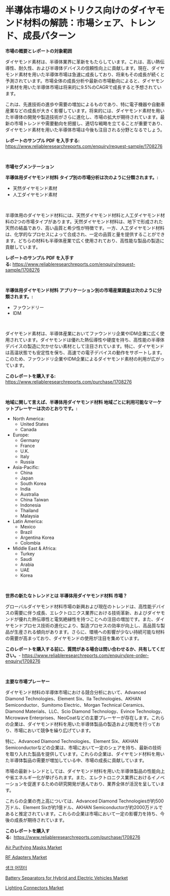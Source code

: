 <p><h1>半導体市場のメトリクス向けのダイヤモンド材料の解読：市場シェア、トレンド、成長パターン</h1></p><p><strong>市場の概要とレポートの対象範囲</strong></p>
<p><p>ダイヤモンド素材は、半導体業界に革新をもたらしています。これは、高い熱伝導性、耐久性、および半導体デバイスの信頼性向上に貢献します。現在、ダイヤモンド素材を用いた半導体市場は急速に成長しており、将来もその成長が続くと予測されています。市場全体の成長分析や最新の市場動向によると、ダイヤモンド素材を用いた半導体市場は将来的に9.5%のCAGRで成長すると予想されています。</p><p>これは、先進技術の進歩や需要の増加によるものであり、特に電子機器や自動車産業などの成長が大きく影響しています。将来的には、ダイヤモンド素材を用いた半導体の開発や製造技術がさらに進化し、市場の拡大が期待されています。最新の市場トレンドや需要動向を把握し、適切な戦略を立てることが重要であり、ダイヤモンド素材を用いた半導体市場は今後も注目される分野となるでしょう。</p></p>
<p><strong>レポートのサンプル PDF を入手する:</strong> <a href="https://www.reliableresearchreports.com/enquiry/request-sample/1708276">https://www.reliableresearchreports.com/enquiry/request-sample/1708276</a></p>
<p>&nbsp;</p>
<p><strong>市場セグメンテーション</strong></p>
<p><strong>半導体用ダイヤモンド材料 タイプ別の市場分析は次のように分類されます。:</strong></p>
<p><ul><li>天然ダイヤモンド素材</li><li>人工ダイヤモンド素材</li></ul></p>
<p>&nbsp;</p>
<p><p>半導体用のダイヤモンド材料には、天然ダイヤモンド材料と人工ダイヤモンド材料の2つの市場タイプがあります。天然ダイヤモンド材料は、地下で形成された天然の結晶であり、高い品質と希少性が特徴です。一方、人工ダイヤモンド材料は、化学的なプロセスによって合成され、一定の品質と量を提供することができます。どちらの材料も半導体産業で広く使用されており、高性能な製品の製造に貢献しています。</p></p>
<p><strong>レポートのサンプル PDF を入手する:</strong>&nbsp;<a href="https://www.reliableresearchreports.com/enquiry/request-sample/1708276">https://www.reliableresearchreports.com/enquiry/request-sample/1708276</a></p>
<p>&nbsp;</p>
<p><strong> 半導体用ダイヤモンド材料 アプリケーション別の市場産業調査は次のように分類されます。:</strong></p>
<p><ul><li>ファウンドリー</li><li>IDM</li></ul></p>
<p>&nbsp;</p>
<p><p>ダイヤモンド素材は、半導体産業においてファウンドリ企業やIDM企業に広く使用されています。ダイヤモンドは優れた熱伝導性や硬度を持ち、高性能の半導体デバイスの製造に欠かせない素材として注目されています。特に、ダイヤモンドは高温状態でも安定性を保ち、高速での電子デバイスの動作をサポートします。このため、ファウンドリ企業やIDM企業によるダイヤモンド素材の利用が広がっています。</p></p>
<p><strong>このレポートを購入する:</strong>&nbsp; <a href="https://www.reliableresearchreports.com/purchase/1708276">https://www.reliableresearchreports.com/purchase/1708276</a></p>
<p>&nbsp;</p>
<p><strong>地域に関して言えば、半導体用ダイヤモンド材料 地域ごとに利用可能なマーケットプレーヤーは次のとおりです。:</strong></p>
<p><ul>
    <li>
        North America:
        <ul>
            <li>United States</li>
            <li>Canada</li>
        </ul>
    </li>
    <li>
        Europe:
        <ul>
            <li>Germany</li>
            <li>France</li>
            <li>U.K.</li>
            <li>Italy</li>
            <li>Russia</li>
        </ul>
    </li>
    <li>
        Asia-Pacific:
        <ul>
            <li>China</li>
            <li>Japan</li>
            <li>South Korea</li>
            <li>India</li>
            <li>Australia</li>
            <li>China Taiwan</li>
            <li>Indonesia</li>
            <li>Thailand</li>
            <li>Malaysia</li>
        </ul>
    </li>
    <li>
        Latin America:
        <ul>
            <li>Mexico</li>
            <li>Brazil</li>
            <li>Argentina Korea</li>
            <li>Colombia</li>
        </ul>
    </li>
    <li>
        Middle East & Africa:
        <ul>
            <li>Turkey</li>
            <li>Saudi</li>
            <li>Arabia</li>
            <li>UAE</li>
            <li>Korea</li>
        </ul>
    </li>
    </ul></p>
<p>&nbsp;</p>
<p><strong>世界の新たなトレンドとは 半導体用ダイヤモンド材料 市場？</strong></p>
<p><p>グローバルダイヤモンド材料市場の新興および現在のトレンドは、高性能デバイスの需要に伴う成長、エレクトロニクス業界における技術革新、およびダイヤモンドが優れた熱伝導性と電気絶縁性を持つことへの注目の増加です。また、ダイヤモンドプロセス技術の進化により、製造プロセスの効率が向上し、高品質な製品が生産される傾向があります。さらに、環境への影響が少ない持続可能な材料の需要が高まっており、ダイヤモンドの使用が注目を集めています。</p></p>
<p><strong>このレポートを購入する前に、質問がある場合は問い合わせるか、共有してください。</strong>- <a href="https://www.reliableresearchreports.com/enquiry/pre-order-enquiry/1708276">https://www.reliableresearchreports.com/enquiry/pre-order-enquiry/1708276</a></p>
<p>&nbsp;</p>
<p><strong>主要な市場プレーヤー</strong></p>
<p><p>ダイヤモンド材料の半導体市場における競合分析において、Advanced Diamond Technologies、Element Six、IIa Technologies、AKHAN Semiconductor、Sumitomo Electric、Morgan Technical Ceramics、Diamond Materials、LLC、Scio Diamond Technology、Evince Technology、Microwave Enterprises、NeoCoatなどの主要プレーヤーが存在します。これらの企業は、ダイヤモンド材料を用いた半導体製品の製造および販売を行っており、市場において競争を繰り広げています。</p><p>特に、Advanced Diamond Technologies、Element Six、AKHAN Semiconductorなどの企業は、市場において一定のシェアを持ち、最新の技術を取り入れた製品を提供しています。これらの企業は、ダイヤモンド材料を用いた半導体製品の需要が増加している中、市場の成長に貢献しています。</p><p>市場の最新トレンドとしては、ダイヤモンド材料を用いた半導体製品の性能向上や省エネルギー化が挙げられます。また、エレクトロニクス業界におけるイノベーションを促進するための研究開発が進んでおり、業界全体が活況を呈しています。</p><p>これらの企業の売上高については、Advanced Diamond Technologiesが約500万ドル、Element Sixが約1億ドル、AKHAN Semiconductorが約2000万ドルであると推定されています。これらの企業は市場において一定の影響力を持ち、今後の成長が期待されています。</p></p>
<p><strong>このレポートを購入する:</strong>&nbsp;&nbsp;<a href="https://www.reliableresearchreports.com/purchase/1708276">https://www.reliableresearchreports.com/purchase/1708276</a></p>
<p><p><a href="https://github.com/luckyshygirl/Market-Research-Report-List-3/blob/main/air-purifying-masks-market.md">Air Purifying Masks Market</a></p><p><a href="https://view.publitas.com/reportprime-1/rf-adapters-market-dynamics-2024-2031-also-about-its-market-trends-projections-and-opportunities/">RF Adapters Market</a></p><p><a href="https://medium.com/@rennessvutianitiswdpxaixh/%EC%83%B9%ED%81%AC-%EC%96%B4%EB%8C%91%ED%84%B0-%EC%8B%9C%EC%9E%A5%EC%9D%80-%EC%8B%9C%EC%9E%A5-%EC%A0%90%EC%9C%A0%EC%9C%A8-%EA%B7%9C%EB%AA%A8-%EB%B0%8F-2031%EB%85%84%EA%B9%8C%EC%A7%80%EC%9D%98-%EC%98%88%EC%83%81-%EC%98%88%EC%B8%A1%EC%97%90-%EC%B4%88%EC%A0%90%EC%9D%84-%EB%A7%9E%EC%B6%94%EA%B3%A0-%EC%9E%88%EC%8A%B5%EB%8B%88%EB%8B%A4-30f93355de17">섕크 어댑터</a></p><p><a href="https://issuu.com/reportprime-2/docs/battery-separators-for-hybrid-and-electric-vehicle">Battery Separators for Hybrid and Electric Vehicles Market</a></p><p><a href="https://view.publitas.com/reportprime-1/lighting-connectors-market-research-report-reveals-the-latest-trends-and-opportunities-of-this-market-for-period-from-2024-2031/">Lighting Connectors Market</a></p></p>